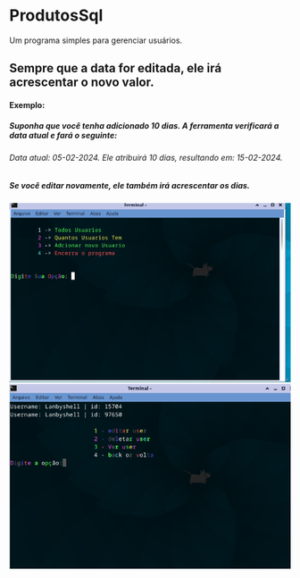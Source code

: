 # ProdutosSql

Um programa simples para gerenciar usuários.

## Sempre que a data for editada, ele irá acrescentar o novo valor.

#### Exemplo:
##### Suponha que você tenha adicionado 10 dias. A ferramenta verificará a data atual e fará o seguinte:
###### Data atual: 05-02-2024. Ele atribuirá 10 dias, resultando em: 15-02-2024.

##### Se você editar novamente, ele também irá acrescentar os dias.


![](https://github.com/c028yl4nl1/produtosSql/blob/main/editar.png)
![](https://github.com/c028yl4nl1/produtosSql/blob/main/crud.png)
